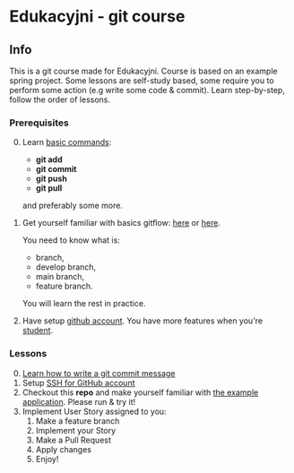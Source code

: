 # Edukacyjni - git course

## Info

This is a git course made for Edukacyjni. Course is based on an example spring project. Some lessons are self-study based,
some require you to perform some action (e.g write some code & commit). Learn step-by-step, follow the order of lessons.

### Prerequisites

0. Learn [basic commands](https://www.amigoscode.com/courses/git-github):
   * **git add**
   * **git commit**
   * **git push**
   * **git pull**
   
   and preferably some more.

1. Get yourself familiar with basics gitflow: [here](https://bit.ly/3HcELWO) or [here](https://www.atlassian.com/git/tutorials/comparing-workflows/gitflow-workflow).
   
   You need to know what is:
   * branch,
   * develop branch,
   * main branch,
   * feature branch.
   
   You will learn the rest in practice.

3. Have setup [github account](https://docs.github.com/en/get-started/onboarding/getting-started-with-your-github-account). You have more features when you're [student](https://education.github.com/pack).

### Lessons

0. [Learn how to write a git commit message](lessons/how-to-write-a-git-commit-message.md)
1. Setup [SSH for GitHub account](lessons/ssh-for-github.md)
2. Checkout this **repo** and make yourself familiar with [the example application](README.md). Please run & try it!
3. Implement User Story assigned to you:
   1. Make a feature branch
   2. Implement your Story
   3. Make a Pull Request
   4. Apply changes
   5. Enjoy!
